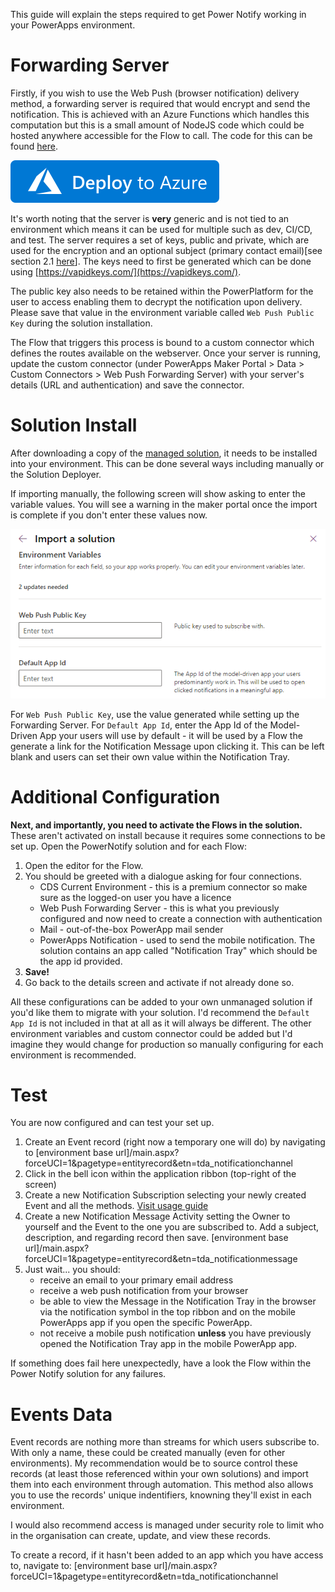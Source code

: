 This guide will explain the steps required to get Power Notify working in your PowerApps environment. 

# Forwarding Server
Firstly, if you wish to use the Web Push (browser notification) delivery method, a forwarding server is required that would encrypt and send the notification. This is achieved with an Azure Functions which handles this computation but this is a small amount of NodeJS code which could be hosted anywhere accessible for the Flow to call. The code for this can be found [here](https://dev.azure.com/tdashworth/Power%20Notify/_git/power-notify?path=%2FAzure). 

[![Deploy To Azure](https://raw.githubusercontent.com/Azure/azure-quickstart-templates/master/1-CONTRIBUTION-GUIDE/images/deploytoazure.svg?sanitize=true)](https://portal.azure.com/#create/Microsoft.Template/uri/https%3A%2F%2Fraw.githubusercontent.com%2Ftdashworth%2FPowerNotify%2Fmaster%2Fsrc%2Fazure%2Fazure-deploy.json)

It's worth noting that the server is **very** generic and is not tied to an environment which means it can be used for multiple such as dev, CI/CD, and test. The server requires a set of keys, public and private, which are used for the encryption and an optional subject (primary contact email)[see section 2.1 [here](https://datatracker.ietf.org/doc/rfc8292/?include_text=1)]. The keys need to first be generated which can be done using [https://vapidkeys.com/](https://vapidkeys.com/).

The public key also needs to be retained within the PowerPlatform for the user to access enabling them to decrypt the notification upon delivery. Please save that value in the environment variable called `Web Push Public Key` during the solution installation.

The Flow that triggers this process is bound to a custom connector which defines the routes available on the webserver. Once your server is running, update the custom connector (under PowerApps Maker Portal > Data > Custom Connectors > Web Push Forwarding Server) with your server's details (URL and authentication) and save the connector. 

# Solution Install 
After downloading a copy of the [managed solution](), it needs to be installed into your environment. This can be done several ways including manually or the Solution Deployer.

If importing manually, the following screen will show asking to enter the variable values. You will see a warning in the maker portal once the import is complete if you don't enter these values now.

![Solution Import - Environment Variables](Assets/Solution%20Import%20Variables.png)

For `Web Push Public Key`, use the value generated while setting up the Forwarding Server. For `Default App Id`, enter the App Id of the Model-Driven App your users will use by default - it will be used by a Flow the generate a link for the Notification Message upon clicking it. This can be left blank and users can set their own value within the Notification Tray. 

# Additional Configuration
**Next, and importantly, you need to activate the Flows in the solution.** These aren't activated on install because it requires some connections to be set up. Open the PowerNotify solution and for each Flow: 
1) Open the editor for the Flow.
2) You should be greeted with a dialogue asking for four connections.
   - CDS Current Environment - this is a premium connector so make sure as the logged-on user you have a licence
   - Web Push Forwarding Server - this is what you previously configured and now need to create a connection with authentication
   - Mail - out-of-the-box PowerApp mail sender
   - PowerApps Notification - used to send the mobile notification. The solution contains an app called "Notification Tray" which should be the app id provided.
3) **Save!**
4) Go back to the details screen and activate if not already done so. 


All these configurations can be added to your own unmanaged solution if you'd like them to migrate with your solution. I'd recommend the `Default App Id` is not included in that at all as it will always be different. The other environment variables and custom connector could be added but I'd imagine they would change for production so manually configuring for each environment is recommended.


# Test
You are now configured and can test your set up.
1) Create an Event record (right now a temporary one will do) by navigating to [environment base url]/main.aspx?forceUCI=1&pagetype=entityrecord&etn=tda_notificationchannel
2) Click in the bell icon within the application ribbon (top-right of the screen) 
3) Create a new Notification Subscription selecting your newly created Event and all the methods. [Visit usage guide](./How-to-use-as-an-end-user.md#how-to-subscribe--unsubscribe-from-events)
4) Create a new Notification Message Activity setting the Owner to yourself and the Event to the one you are subscribed to. Add a subject, description, and regarding record then save. [environment base url]/main.aspx?forceUCI=1&pagetype=entityrecord&etn=tda_notificationmessage
5) Just wait... you should:
   - receive an email to your primary email address
   - receive a web push notification from your browser
   - be able to view the Message in the Notification Tray in the browser via the notification symbol in the top ribbon and on the mobile PowerApps app if you open the specific PowerApp.
   - not receive a mobile push notification **unless** you have previously opened the Notification Tray app in the mobile PowerApp app. 

If something does fail here unexpectedly, have a look the Flow within the Power Notify solution for any failures.

# Events Data

Event records are nothing more than streams for which users subscribe to. With only a name, these could be created manually (even for other environments). My recommendation would be to source control these records (at least those referenced within your own solutions) and import them into each environment through automation. This method also allows you to use the records' unique indentifiers, knowning they'll exist in each environment. 

I would also recommend access is managed under security role to limit who in the organisation can create, update, and view these records. 

To create a record, if it hasn't been added to an app which you have access to, navigate to: [environment base url]/main.aspx?forceUCI=1&pagetype=entityrecord&etn=tda_notificationchannel
